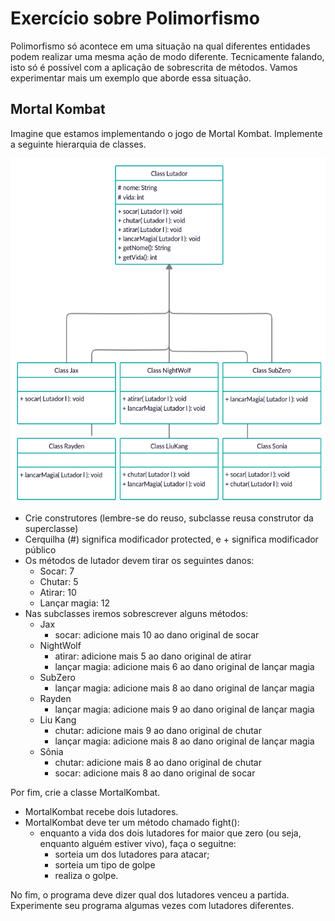 # Exercício sobre Polimorfismo

Polimorfismo só acontece em uma situação na qual diferentes entidades podem realizar uma mesma ação de modo diferente.
Tecnicamente falando, isto só é possível com a aplicação de sobrescrita de métodos.
Vamos experimentar mais um exemplo que aborde essa situação.

## Mortal Kombat

Imagine que estamos implementando o jogo de Mortal Kombat.
Implemente a seguinte hierarquia de classes. 

<p align="center">
  <img src="mk.png" width="550" height="550">
</p>

- Crie construtores (lembre-se do reuso, subclasse reusa construtor da superclasse)
- Cerquilha (#) significa modificador protected, e + significa modificador público
- Os métodos de lutador devem tirar os seguintes danos:
    - Socar: 7
    - Chutar: 5
    - Atirar: 10
    - Lançar magia: 12
- Nas subclasses iremos sobrescrever alguns métodos:
    - Jax
        - socar: adicione mais 10 ao dano original de socar
    - NightWolf
        - atirar: adicione mais 5 ao dano original de atirar
        - lançar magia: adicione mais 6 ao dano original de lançar magia
    - SubZero
        - lançar magia: adicione mais 8 ao dano original de lançar magia
    - Rayden
        - lançar magia: adicione mais 9 ao dano original de lançar magia
    - Liu Kang
        - chutar: adicione mais 9 ao dano original de chutar
        - lançar magia: adicione mais 8 ao dano original de lançar magia
    - Sônia
        - chutar: adicione mais 8 ao dano original de chutar
        - socar: adicione mais 8 ao dano original de socar
        
Por fim, crie a classe MortalKombat.
- MortalKombat recebe dois lutadores.
- MortalKombat deve ter um método chamado fight():
    - enquanto a vida dos dois lutadores for maior que zero (ou seja, enquanto alguém estiver vivo), faça o seguitne:
        - sorteia um dos lutadores para atacar;
        - sorteia um tipo de golpe
        - realiza o golpe.

No fim, o programa deve dizer qual dos lutadores venceu a partida.
Experimente seu programa algumas vezes com lutadores diferentes.